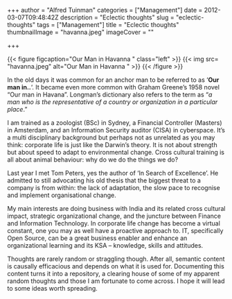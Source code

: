 +++
author = "Alfred Tuinman"
categories = ["Management"]
date = 2012-03-07T09:48:42Z
description = "Eclectic thoughts"
slug = "eclectic-thoughts"
tags = ["Management"]
title = "Eclectic thoughts"
thumbnailImage = "havanna.jpeg"
imageCover = ""

+++

{{< figure figcaption="Our Man in Havanna " class="left" >}}
	{{< img src= "havanna.jpeg"  alt="Our Man in Havanna " >}}
{{< /figure >}}

In the old days it was common for an anchor man to be referred to as ‘**Our man in..**‘. It became even more common with Graham Greene’s 1958 novel “Our man in Havana”. Longman’s dictionary also refers to the term as “*a man who is the representative of a country or organization in a particular place*.”

I am trained as a zoologist (BSc) in Sydney, a Financial Controller (Masters) in Amsterdam, and an Information Security auditor (CISA) in cyberspace. It’s a multi disciplinary background but perhaps not as unrelated as you may think: corporate life is just like the Darwin’s theory. It is not about strength but about speed to adapt to environmental change. Cross cultural training is all about animal behaviour: why do we do the things we do?

Last year I met Tom Peters, yes the author of ‘In Search of Excellence’. He admitted to still advocating his old thesis that the biggest threat to a company is from within: the lack of adaptation, the slow pace to recognise and implement organisational change.

My main interests are doing business with India and its related cross cultural impact, strategic organizational change, and the juncture between Finance and Information Technology. In corporate life change has become a virtual constant, one you may as well have a proactive approach to. IT, specifically Open Source, can be a great business enabler and enhance an organizational learning and its KSA – knowledge, skills and attitudes.

Thoughts are rarely random or straggling though. After all, semantic content is causally efficacious and depends on what it is used for. Documenting this content turns it into a repository, a clearing house of some of my apparent random thoughts and those I am fortunate to come across. I hope it will lead to some ideas worth spreading.